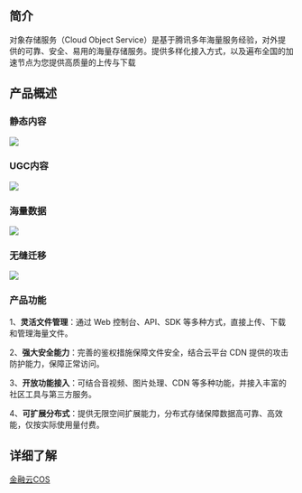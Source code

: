 ## 简介
对象存储服务（Cloud Object Service）是基于腾讯多年海量服务经验，对外提供的可靠、安全、易用的海量存储服务。提供多样化接入方式，以及遍布全国的加速节点为您提供高质量的上传与下载

## 产品概述
### 静态内容
![](http://imgcache.tcecqpoc.fsphere.cn/image/mccdn.qcloud.com/static/img/c9b885a88dd42ebc7ad2b9fbdc2f5556/image.png)

### UGC内容
![](http://imgcache.tcecqpoc.fsphere.cn/image/mccdn.qcloud.com/static/img/6720cd87c8a8ca60a69b9b43e42dd411/image.png)

### 海量数据
![](http://imgcache.tcecqpoc.fsphere.cn/image/mccdn.qcloud.com/static/img/8bb6e910455669d6823588241e902ab8/image.png)


### 无缝迁移
![](http://imgcache.tcecqpoc.fsphere.cn/image/mccdn.qcloud.com/static/img/ca49cb884bdebbd74973a6172eec3aca/image.png)

### 产品功能
1、**灵活文件管理**：通过 Web 控制台、API、SDK 等多种方式，直接上传、下载和管理海量文件。
 
2、**强大安全能力**：完善的鉴权措施保障文件安全，结合云平台 CDN 提供的攻击防护能力，保障正常访问。
 
3、**开放功能接入**：可结合音视频、图片处理、CDN 等多种功能，并接入丰富的社区工具与第三方服务。
 
4、**可扩展分布式**：提供无限空间扩展能力，分布式存储保障数据高可靠、高效能，仅按实际使用量付费。

## 详细了解
[金融云COS](/product/cos.html)